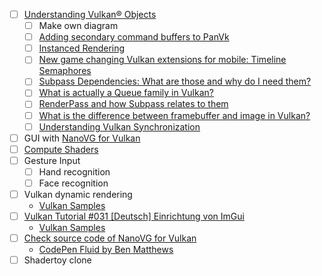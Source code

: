 - [ ] [Understanding Vulkan® Objects](https://gpuopen.com/learn/understanding-vulkan-objects/)
    - [ ] Make own diagram
    - [ ] [Adding secondary command buffers to PanVk](https://www.collabora.com/news-and-blog/blog/2022/06/15/adding-secondary-command-buffers-to-panvk-driver/)
    - [ ] [Instanced Rendering](https://www.khronos.org/opengl/wiki/Vertex_Rendering#Instancing)
    - [ ] [New game changing Vulkan extensions for mobile: Timeline Semaphores](https://community.arm.com/arm-community-blogs/b/graphics-gaming-and-vr-blog/posts/vulkan-timeline-semaphores)
    - [ ] [Subpass Dependencies: What are those and why do I need them?](https://www.reddit.com/r/vulkan/comments/s80reu/comment/hth2uj9/?utm_source=share&utm_medium=web2x&context=3)
    - [ ] [What is actually a Queue family in Vulkan?](https://stackoverflow.com/questions/55272626/what-is-actually-a-queue-family-in-vulkan/55273688#55273688)
    - [ ] [RenderPass and how Subpass relates to them](https://www.reddit.com/r/vulkan/comments/noi5dg/comment/h02shje/?utm_source=share&utm_medium=web2x&context=3)
    - [ ] [What is the difference between framebuffer and image in Vulkan?](https://stackoverflow.com/questions/39557141/what-is-the-difference-between-framebuffer-and-image-in-vulkan/39559418#39559418)
    - [ ] [Understanding Vulkan Synchronization](https://www.khronos.org/blog/understanding-vulkan-synchronization)
- [ ] GUI with [NanoVG for Vulkan](https://github.com/danilw/nanovg_vulkan)
- [ ] [Compute Shaders](https://vulkan-tutorial.com/Compute_Shader)
- [ ] Gesture Input
  - [ ] Hand recognition
  - [ ] Face recognition
- [ ] Vulkan dynamic rendering
  - [Vulkan Samples](https://github.com/KhronosGroup/Vulkan-Samples/)
- [ ] [Vulkan Tutorial #031 [Deutsch] Einrichtung von ImGui](https://www.youtube.com/watch?v=PmVAwbboAfI&list=PLStQc0GqppuXgs6do23v_HKRrR32gJMm3&index=32&pp=iAQB)
  - [Vulkan Samples](https://github.com/KhronosGroup/Vulkan-Samples/)
- [ ] [Check source code of NanoVG for Vulkan](https://github.com/danilw/nanovg_vulkan)
  - [CodePen Fluid by Ben Matthews](https://codepen.io/tsuhre/pen/XVGbqV)
- [ ] Shadertoy clone
